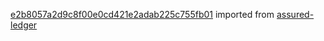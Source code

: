 [e2b8057a2d9c8f00e0cd421e2adab225c755fb01](https://github.com/insolar/assured-ledger/commit/e2b8057a2d9c8f00e0cd421e2adab225c755fb01) imported from [assured-ledger](https://github.com/insolar/assured-ledger)
